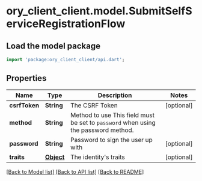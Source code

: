 # ory_client_client.model.SubmitSelfServiceRegistrationFlow

## Load the model package
```dart
import 'package:ory_client_client/api.dart';
```

## Properties
Name | Type | Description | Notes
------------ | ------------- | ------------- | -------------
**csrfToken** | **String** | The CSRF Token | [optional] 
**method** | **String** | Method to use  This field must be set to `password` when using the password method. | 
**password** | **String** | Password to sign the user up with | [optional] 
**traits** | [**Object**](.md) | The identity's traits | [optional] 

[[Back to Model list]](../README.md#documentation-for-models) [[Back to API list]](../README.md#documentation-for-api-endpoints) [[Back to README]](../README.md)


